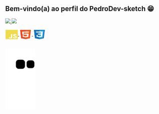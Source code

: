 ## Bem-vindo(a) ao perfil do PedroDev-sketch 😁

 <div>
   <a href="https://github.com/PedroDev-sketch">
   <img height="180em" src="https://github-readme-stats.vercel.app/api?username=PedroDev-sketch&show_icons=true&theme=tokyonight&include_all_commits=true&count_private=true"/>
   <img height="180em" src="https://github-readme-stats.vercel.app/api/top-langs/?username=PedroDev-sketch&layout=compact&langs_count=6&theme=tokyonight"/>

</div>
<div style="display: inline_block"><br>
  <img align="center" alt="Js" height="30" width="40" src="https://raw.githubusercontent.com/devicons/devicon/master/icons/javascript/javascript-plain.svg">
  <img align="center" alt="HTML" height="30" width="40" src="https://raw.githubusercontent.com/devicons/devicon/master/icons/html5/html5-original.svg">
  <img align="center" alt="CSS" height="30" width="40" src="https://raw.githubusercontent.com/devicons/devicon/master/icons/css3/css3-original.svg">
</div>
 
 <br>
 
 
  ![Snake animation](https://github.com/PedroDev-sketch/PedroDev-sketch/blob/output/github-contribution-grid-snake.svg)
